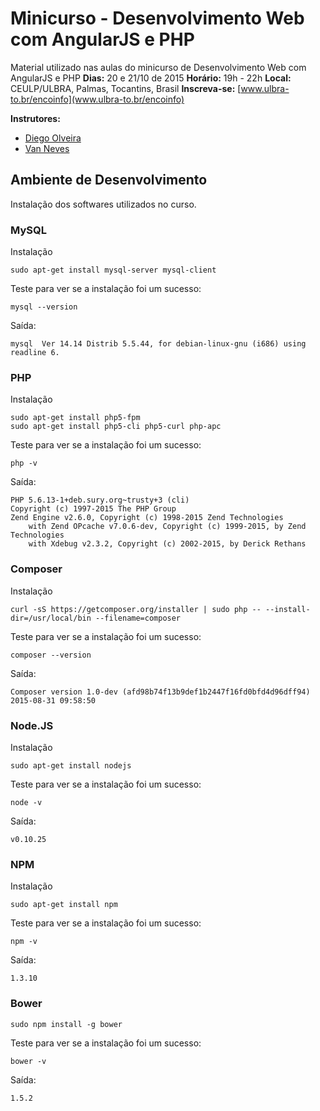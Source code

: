 # Minicurso - Desenvolvimento Web com AngularJS e PHP

Material utilizado nas aulas do minicurso de Desenvolvimento Web com AngularJS e PHP
**Dias:** 20 e 21/10 de 2015
**Horário:** 19h - 22h
**Local:** CEULP/ULBRA, Palmas, Tocantins, Brasil
**Inscreva-se:** [www.ulbra-to.br/encoinfo](www.ulbra-to.br/encoinfo)

**Instrutores:**

- [Diego Olveira](https://github.com/diegopso)
- [Van Neves](https://github.com/vaneves)

## Ambiente de Desenvolvimento

Instalação dos softwares utilizados no curso.

### MySQL
Instalação
	
	sudo apt-­get install mysql­-server mysql­-client

Teste para ver se a instalação foi um sucesso:

	mysql --version

Saída:

	mysql  Ver 14.14 Distrib 5.5.44, for debian-linux-gnu (i686) using readline 6.

### PHP
Instalação

	sudo apt­-get install php5-­fpm
	sudo apt­-get install php5-­cli php5-­curl php-­apc

Teste para ver se a instalação foi um sucesso:

	php -v

Saída:

	PHP 5.6.13-1+deb.sury.org~trusty+3 (cli) 
	Copyright (c) 1997-2015 The PHP Group
	Zend Engine v2.6.0, Copyright (c) 1998-2015 Zend Technologies
	    with Zend OPcache v7.0.6-dev, Copyright (c) 1999-2015, by Zend Technologies
	    with Xdebug v2.3.2, Copyright (c) 2002-2015, by Derick Rethans


### Composer
Instalação

	curl -sS https://getcomposer.org/installer | sudo php -- --install-dir=/usr/local/bin --filename=composer

Teste para ver se a instalação foi um sucesso:

	composer --version

Saída:

	Composer version 1.0-dev (afd98b74f13b9def1b2447f16fd0bfd4d96dff94) 2015-08-31 09:58:50


### Node.JS
Instalação

	sudo apt­-get install nodejs

Teste para ver se a instalação foi um sucesso:

	node -v

Saída:
	
	v0.10.25

### NPM
Instalação

	sudo apt­-get install npm

Teste para ver se a instalação foi um sucesso:
	
	npm -v

Saída:

	1.3.10

### Bower
	sudo npm install ­-g bower

Teste para ver se a instalação foi um sucesso:

	bower -v

Saída:

	1.5.2